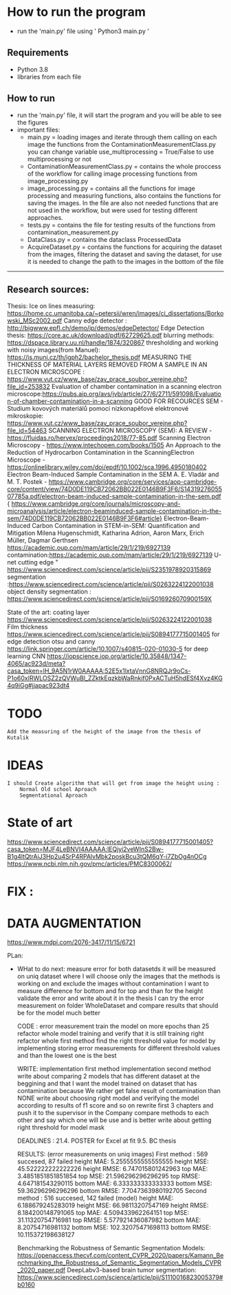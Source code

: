 # How to run the program

- run the 'main.py' file using ' Python3 main.py '

## Requirements

- Python 3.8
- libraries from each file

## How to run

- run the 'main.py' file, it will start the program and you will be able to see the figures
- important files:
  - main.py = loading images and iterate through them calling on each image the functions from the ContaminationMeasurementClass.py you can change variable use_multiprocessing = True/False to use multiprocessing or not
  - ContaminationMeasurementClass.py = contains the whole proccess of the workflow for calling image processing functions from image_processing.py
  - image_processing.py = contains all the functions for image processing and measuring functions, also contains the functions for saving the images. In the file are also not needed functions that are not used in the workflow, but were used for testing different approaches.
  - tests.py = contains the file for testing results of the functions from contamination_measurement.py
  - DataClass.py = contains the dataclass ProcessedData
  - AcquireDataset.py = contains the functions for acquiring the dataset from the images, filtering the dataset and saving the dataset, for use it is needed to change the path to the images in the bottom of the file

---

## Research sources:

Thesis:
Ice on lines measuring: https://home.cc.umanitoba.ca/~petersii/wren/images/ci_dissertations/Borkowski_MSc2002.pdf
Canny edge detector : http://bigwww.epfl.ch/demo/ip/demos/edgeDetector/
Edge Detection thesis: https://core.ac.uk/download/pdf/62729625.pdf
blurring methods: https://dspace.library.uu.nl/handle/1874/320867
thresholding and working with noisy images(from Manuel): https://is.muni.cz/th/igph2/bachelor_thesis.pdf
MEASURING THE THICKNESS OF MATERIAL LAYERS REMOVED FROM A SAMPLE IN AN ELECTRON MICROSCOPE : https://www.vut.cz/www_base/zav_prace_soubor_verejne.php?file_id=253832
Evaluation of chamber contamination in a scanning electron microscope:https://pubs.aip.org/avs/jvb/article/27/6/2711/591098/Evaluation-of-chamber-contamination-in-a-scanning
GOOD FOR RECOURCES SEM -
Studium kovových materiálů pomocí nízkonapěťové elektronové mikroskopie: https://www.vut.cz/www_base/zav_prace_soubor_verejne.php?file_id=54463
SCANNING ELECTRON MICROSCOPY (SEM): A REVIEW - https://fluidas.ro/hervex/proceedings2018/77-85.pdf
Scanning Electron Microscopy - https://www.intechopen.com/books/1505
An Approach to the Reduction of Hydrocarbon Contamination in the ScanningElectron Microscope - https://onlinelibrary.wiley.com/doi/epdf/10.1002/sca.1996.4950180402
Electron Beam-Induced Sample Contamination in the SEM A. E. Vladár and M. T. Postek - https://www.cambridge.org/core/services/aop-cambridge-core/content/view/74D0DE119CB72062BB022E0146B9F3F6/S1431927605507785a.pdf/electron-beam-induced-sample-contamination-in-the-sem.pdf { https://www.cambridge.org/core/journals/microscopy-and-microanalysis/article/electron-beaminduced-sample-contamination-in-the-sem/74D0DE119CB72062BB022E0146B9F3F6#article}
Electron-Beam-Induced Carbon Contamination in STEM-in-SEM: Quantification and Mitigation Milena Hugenschmidt, Katharina Adrion, Aaron Marx, Erich Müller, Dagmar Gerthsen https://academic.oup.com/mam/article/29/1/219/6927139
contamination:https://academic.oup.com/mam/article/29/1/219/6927139
U-net cutting edge " https://www.sciencedirect.com/science/article/pii/S2351978920315869
segmentation :https://www.sciencedirect.com/science/article/pii/S0263224122001038
object density segmentation : https://www.sciencedirect.com/science/article/pii/S016926070900159X

State of the art:
coating layer https://www.sciencedirect.com/science/article/pii/S0263224122001038
Film thickness https://www.sciencedirect.com/science/article/pii/S0894177715001405
for edge detection otsu and canny https://link.springer.com/article/10.1007/s40815-020-01030-5
for deep learning CNN https://iopscience.iop.org/article/10.35848/1347-4065/ac923d/meta?casa_token=lH_9A5N1rW0AAAAA:52E5x1lxtaVnnG8NRQJr9oCs-P1o60xIRWLOSZ2zQVWuBl_ZZktkEqzkbWaRnkif0PxACTuH5hdESf4Xvz4KG4q9iGg#jjapac923dt4

# TODO

    Add the measuring of the height of the image from the thesis of Kutalik

# IDEAS

    I should Create algorithm that will get from image the height using :
        Normal Old school Aproach
        Segmentational Aproach

# State of art

https://www.sciencedirect.com/science/article/pii/S0894177715001405?casa_token=MJF4LeBNVI4AAAAA:lEQjyi2veWInS2Bw-B1g4ltQtrAiJ3Hp2u4SrP4RPAlvMbk2poskBcu3tQM6qY-i7ZbOg4nOCg
https://www.ncbi.nlm.nih.gov/pmc/articles/PMC8300062/

# FIX :

# DATA AUGMENTATION 
https://www.mdpi.com/2076-3417/11/15/6721


PLan:
- WHat to do next: 
  measure error for both datasetds
    it will be measured on uniq dataset where I will choose only the images that the methods is working on and exclude the images without contamination
    I want to measure difference for bottom and for top and than for the height
  validate the error and write about it in the thesis 
  I can try the error measurement on folder WholeDataset and compare results that should be for the model much better



  CODE : 
    error measurement
    train the model on more epochs than 25 
    refactor whole model training and verify that it is still training right 
    refactor whole first method
    find the right threshold value for model by implementing storing error measurements for different threshold values and than the lowest one is the best 

  WRITE: 
    implementation first method 
    implementation second method 
    write about comparing 2 models that has different dataset at the beggining and that I want the model trained on dataset that has contamination because We rather get false result of contamination than NONE 
    write about choosing right model and verifying the model according to results of f1 score and so on 
    rewrite first 3 chapters and push it to the supervisor in the Company
    compare methods to each other and say which one will be use and is better
    write about getting right threshold for model mask
  
  DEADLINES : 
    21.4. POSTER for Excel at fit
    9.5. BC thesis 


  RESULTS: (error measurements on uniq images)
    First method : 569 succesed, 87 failed 
      height MAE: 5.2555555555555555
      height MSE: 45.522222222222226
      height RMSE: 6.747015801242963
      top MAE: 3.4851851851851854
      top MSE: 21.596296296296295
      top RMSE: 4.647181543290115
      bottom MAE: 6.333333333333333
      bottom MSE: 59.36296296296296
      bottom RMSE: 7.7047363980192705
    Second method : 516 succesed, 142 failed (model)
      height MAE: 6.188679245283019
      height MSE: 66.98113207547169
      height RMSE: 8.184200148791065
      top MAE: 4.509433962264151
      top MSE: 31.11320754716981
      top RMSE: 5.577921436087982
      bottom MAE: 8.20754716981132
      bottom MSE: 102.32075471698113
      bottom RMSE: 10.115372198638127

    Benchmarking the Robustness of Semantic Segmentation Models: https://openaccess.thecvf.com/content_CVPR_2020/papers/Kamann_Benchmarking_the_Robustness_of_Semantic_Segmentation_Models_CVPR_2020_paper.pdf
    DeepLabv3-based brain tumor segmentation: https://www.sciencedirect.com/science/article/pii/S1110016823005379#b0160